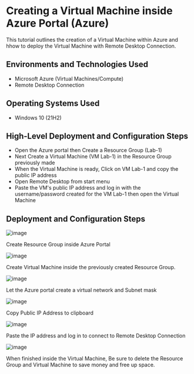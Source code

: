 

<h1>Creating a Virtual Machine inside Azure Portal (Azure)</h1>
This tutorial outlines the creation of a Virtual Machine within Azure and hhow to deploy the Virtual Machine with Remote Desktop Connection.<br />

<h2>Environments and Technologies Used</h2>

- Microsoft Azure (Virtual Machines/Compute)
- Remote Desktop Connection

<h2>Operating Systems Used </h2>

- Windows 10 (21H2)

<h2>High-Level Deployment and Configuration Steps</h2>

- Open the Azure portal then Create a Resource Group (Lab-1)
- Next Create a Virtual Machine (VM Lab-1) in the Resource Group previously made
- When the Virtual Machine is ready, Click on VM Lab-1 and copy the public IP address
- Open Remote Desktop from start menu
- Paste the VM's public IP address and log in with the username/password created for the VM Lab-1 then open the Virtual Machine

<h2>Deployment and Configuration Steps</h2>

![image](https://github.com/Domo09/Virtual-Machine/assets/146874259/bf809d92-f965-4016-9e9a-b07b7e91a55b)

<p>
Create Resource Group inside Azure Portal
<br />

<p>

![image](https://github.com/Domo09/Virtual-Machine/assets/146874259/a34aecde-41cb-4788-8d37-08ecc21f69d8)

<p>
Create Virtual Machine inside the previously created Resource Group. 
<br />
<p>
  
![image](https://github.com/Domo09/Virtual-Machine/assets/146874259/aeba0b62-9db2-4e9a-90b4-1bdb5c9246db)

<p>
Let the Azure portal create a virtual network and Subnet mask
</p>

![image](https://github.com/Domo09/Virtual-Machine/assets/146874259/c5ad8e2a-13bd-4e84-95d0-c71ed0455b63)

Copy Public IP Address to clipboard

![image](https://github.com/Domo09/Virtual-Machine/assets/146874259/0c2961a8-ce38-40a0-96c2-b12148329ed4)

Paste the IP address and log in to connect to Remote Desktop Connection

![image](https://github.com/Domo09/Virtual-Machine/assets/146874259/e44acba4-3584-476e-a9e1-4fa75ee6f458)

When finished inside the Virtual Machine, Be sure to delete the Resource Group and Virtual Machine to save money and free up space.
